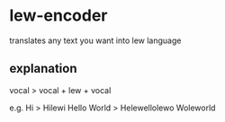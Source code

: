 # lew-encoder
translates any text you want into lew language

## explanation
vocal > vocal + lew + vocal

e.g. 
Hi > Hilewi
Hello World > Helewellolewo Woleworld
